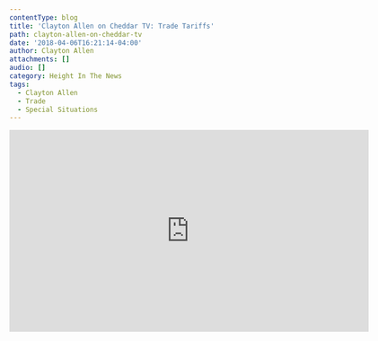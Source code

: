 ```yaml
---
contentType: blog
title: 'Clayton Allen on Cheddar TV: Trade Tariffs'
path: clayton-allen-on-cheddar-tv
date: '2018-04-06T16:21:14-04:00'
author: Clayton Allen
attachments: []
audio: []
category: Height In The News
tags:
  - Clayton Allen
  - Trade
  - Special Situations
---
```

<iframe width="640" height="360" src="https://www.youtube.com/embed/nA2fVL3ecFA" frameborder="0" allow="autoplay; encrypted-media" allowfullscreen></iframe>
